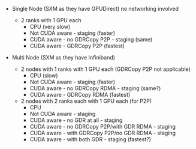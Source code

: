 - Single Node (SXM as they have GPUDirect)
no networking involved
    - 2 ranks with 1 GPU each
        - CPU (very slow)
        - Not CUDA aware - staging (faster)
        - CUDA aware - no GDRCopy P2P - staging (same)
        - CUDA aware - GDRCopy P2P (fastest)

- Multi Node (SXM as they have Infiniband)
    - 2 nodes with 1 ranks with 1 GPU each (GDRCopy P2P not applicable)
        - CPU (slow)
        - Not CUDA aware - staging (faster)
        - CUDA aware - no GDRCopy RDMA - staging (same?)
        - CUDA aware - GDRCopy RDMA (fastest)
    - 2 nodes with 2 ranks each with 1 GPU each (for P2P)
        - CPU
        - Not CUDA aware - staging
        - CUDA aware - no GDR at all - staging
        - CUDA aware - no GDRCopy P2P/with GDR RDMA - staging
        - CUDA aware - with GDRCopy P2P/no GDR RDMA - staging
        - CUDA aware - with both GDR - staging (fastest?)
